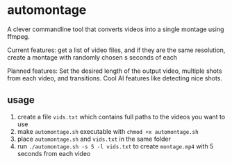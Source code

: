 # automontage

A clever commandline tool that converts videos into a single montage using ffmpeg.

Current features:
get a list of video files, and if they are the same resolution, create a montage with randomly chosen s seconds of each

Planned features:
Set the desired length of the output video, multiple shots from each video, and transitions. Cool AI features like detecting nice shots.

## usage

1. create a file `vids.txt` which contains full paths to the videos you want to use
2. make `automontage.sh` executable with `chmod +x automontage.sh`
3. place `automontage.sh` and `vids.txt` in the same folder
4. run `./automontage.sh -s 5 -l vids.txt` to create `montage.mp4` with 5 seconds from each video
